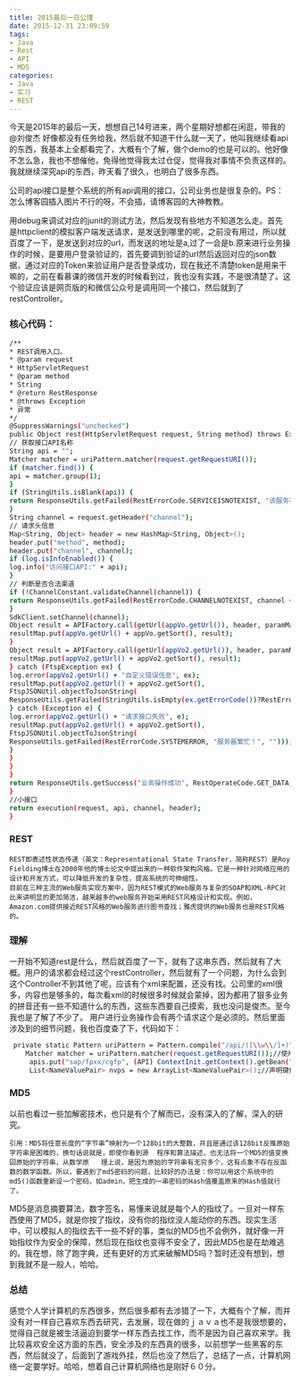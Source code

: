 ```yaml
---
title: 2015最后一日公瑾
date: 2015-12-31 23:09:59
tags: 
- Java
- Rest
- API
- MD5
categories: 
- Java
- 实习
- REST
---
```

今天是2015年的最后一天，想想自己14号进来，两个星期好想都在闲逛，带我的@刘俊杰 好像都没有任务给我，然后就不知道干什么就一天了，他叫我继续看api的东西，我基本上全都看完了，大概有个了解，做个demo的也是可以的。他好像不怎么急，我也不想催他，免得他觉得我太过仓促，觉得我对事情不负责这样的。我就继续深究api的东西，昨天看了很久，也明白了很多东西。

公司的api接口是整个系统的所有api调用的接口，公司业务也是很复杂的。PS：怎么博客园插入图片不行的呀，不会插，请博客园的大神教教。

用debug来调试对应的junit的测试方法，然后发现有些地方不知道怎么走。首先是httpclient的模拟客户端发送请求，是发送到哪里的呢，之前没有用过，所以就百度了一下，是发送到对应的url，而发送的地址是a,过了一会是b.原来进行业务操作的时候，是要用户登录验证的，首先要调到验证的url然后返回对应的json数据，通过对应的Token来验证用户是否登录成功，现在我还不清楚token是用来干嘛的，之前在看慕课的微信开发的时候看到过，我也没有实践，不是很清楚了。这个验证应该是网页版的和微信公众号是调用同一个接口，然后就到了restController。

### 核心代码：

``` bash
/**
* REST调用入口。
* @param request
* HttpServletRequest
* @param method
* String
* @return RestResponse
* @throws Exception
* 异常
*/
@SuppressWarnings("unchecked")
public Object rest(HttpServletRequest request, String method) throws Exception {
// 获取接口API名称
String api = "";
Matcher matcher = uriPattern.matcher(request.getRequestURI());
if (matcher.find()) {
api = matcher.group(1);
}
if (StringUtils.isBlank(api)) {
return ResponseUtils.getFailed(RestErrorCode.SERVICEISNOTEXIST, "该服务不存在", "");
}
String channel = request.getHeader("channel");
// 请求头信息
Map<String, Object> header = new HashMap<String, Object>();
header.put("method", method);
header.put("channel", channel);
if (log.isInfoEnabled()) {
log.info("访问接口API:" + api);
}
// 判断是否合法渠道
if (!ChannelConstant.validateChannel(channel)) {
return ResponseUtils.getFailed(RestErrorCode.CHANNELNOTEXIST, channel + "填写的渠道不存在，请确认渠道信息", "");
}
SdkClient.setChannel(channel);
Object result = APIFactory.call(getUrl(appVo.getUrl()), header, paramMap);
resultMap.put(appVo.getUrl() + appVo.getSort(), result);
}
Object result = APIFactory.call(getUrl(appVo2.getUrl()), header, paramMap);
resultMap.put(appVo2.getUrl() + appVo2.getSort(), result);
} catch (FtspException ex) {
log.error(appVo2.getUrl() + "自定义错误信息", ex);
resultMap.put(appVo2.getUrl() + appVo2.getSort(),
FtspJSONUtil.objectToJsonString(
ResponseUtils.getFailed(StringUtils.isEmpty(ex.getErrorCode())?RestErrorCode.FTSPEXCEPTION:ex.getErrorCode(), ex.getMessage(), "")));
} catch (Exception e) {
log.error(appVo2.getUrl() + "请求接口失败", e);
resultMap.put(appVo2.getUrl() + appVo2.getSort(),
FtspJSONUtil.objectToJsonString(
ResponseUtils.getFailed(RestErrorCode.SYSTEMERROR, "服务器繁忙！", "")));
}
}
}
}
return ResponseUtils.getSuccess("业务操作成功", RestOperateCode.GET_DATA, resultMap);
}
//小接口
return execution(request, api, channel, header);
}
```



### REST
	REST即表述性状态传递（英文：Representational State Transfer，简称REST）是Roy Fielding博士在2000年他的博士论文中提出来的一种软件架构风格。它是一种针对网络应用的设计和开发方式，可以降低开发的复杂性，提高系统的可伸缩性。
	目前在三种主流的Web服务实现方案中，因为REST模式的Web服务与复杂的SOAP和XML-RPC对比来讲明显的更加简洁，越来越多的web服务开始采用REST风格设计和实现。例如，Amazon.com提供接近REST风格的Web服务进行图书查找；雅虎提供的Web服务也是REST风格的。



### 理解
 一开始不知道rest是什么，然后就百度了一下，就有了这串东西，然后就有了大概。用户的请求都会经过这个restController，然后就有了一个问题，为什么会到这个Controller不到其他了呢，应该有个xml来配置，还没有找。公司里的xml很多，内容也是够多的，每次看xml的时候很多时候就会蒙掉，因为都用了狠多业务的拼音还有一些不知道什么的东西，这些东西要自己摸索，我也没问是俊杰。至今我也是了解了不少了。
 用户进行业务操作会有两个请求这个是必须的。然后里面涉及到的细节问题，我也百度查了下，代码如下：
``` bash
 private static Pattern uriPattern = Pattern.compile("/api/([\\w\\/]+)");
    Matcher matcher = uriPattern.matcher(request.getRequestURI());//使用了正则表达式获得相关字符串
     apis.put("sap/fpxx/cgfp", (API) ContextInit.getContext().getBean("ftsp_api_sap_cgfpAPI"));  @Component(value = "ftsp_api_sap_djxx_jsfsAPI")// spring的装配功能，对应的组件申明value，来作为beanID
     List<NameValuePair> nvps = new ArrayList<NameValuePair>();//声明键值 来用来传参数 使用httppost的时候
```
### MD5
以前也看过一些加解密技术，也只是有个了解而已，没有深入的了解，深入的研究。

    引用：MD5将任意长度的“字节串”映射为一个128bit的大整数，并且是通过该128bit反推原始字符串是困难的，换句话说就是，即使你看到源	程序和算法描述，也无法将一个MD5的值变换回原始的字符串，从数学原	理上说，是因为原始的字符串有无穷多个，这有点象不存在反函数的数学函数。所以，要遇到了md5密码的问题，比较好的办法是：你可以用这个系统中的md5()函数重新设一个密码，如admin，把生成的一串密码的Hash值覆盖原来的Hash值就行了。 


MD5是消息摘要算法，数字签名，易懂来说就是每个人的指纹了。一旦对一样东西使用了MD5，就是你按了指纹，没有你的指纹没人能动你的东西。现实生活中，可以模拟人的指纹去干一些不好的事，类似的MD5也不会例外，就好像一开始指纹作为安全的保障，然后现在指纹也变得不安全了，因此MD5也是在劫难逃的。我在想，除了跑字典，还有更好的方式来破解MD5吗？暂时还没有想到，想到我就不是一般人，哈哈。

### 总结
感觉个人学计算机的东西很多，然后很多都有去涉猎了一下，大概有个了解，而并没有对一样自己喜欢东西去研究，去发展，现在做的ｊａｖａ也不是我很想要的，觉得自己就是被生活逼迫到要学一样东西去找工作，而不是因为自己喜欢来学。我比较喜欢安全这方面的东西，安全涉及的东西真的很多，以前想学一些黑客的东西，然后就没了，后面到了游戏外挂，然后也没了然后了，总结了一点，计算机网络一定要学好。哈哈，想着自己计算机网络也是刚好６０分。